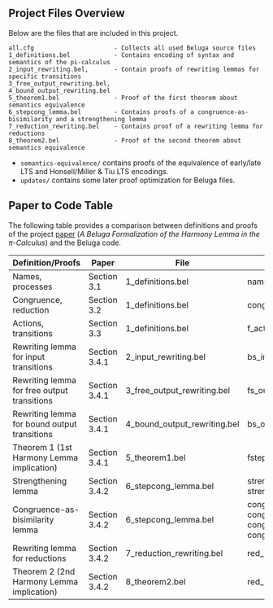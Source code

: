 ## Project Files Overview
Below are the files that are included in this project.

```
all.cfg                      - Collects all used Beluga source files
1_definitions.bel            - Contains encoding of syntax and semantics of the pi-calculus
2_input_rewriting.bel,       - Contain proofs of rewriting lemmas for specific transitions
3_free_output_rewriting.bel,
4_bound_output_rewriting.bel 
5_theorem1.bel               - Proof of the first theorem about semantics equivalence
6_stepcong_lemma.bel         - Contains proofs of a congruence-as-bisimilarity and a strengthening lemma 
7_reduction_rewriting.bel    - Contains proof of a rewriting lemma for reductions
8_theorem2.bel               - Proof of the second theorem about semantics equivalence

```

- `semantics-equivalence/` contains proofs of the equivalence of early/late LTS and Honsell/Miller & Tiu LTS encodings.
- `updates/` contains some later proof optimization for Beluga files.

## Paper to Code Table
The following table provides a comparison between definitions and proofs of the project [paper](http://www.arxiv.org/abs/2407.06624) (_A Beluga Formalization of the Harmony Lemma in the π-Calculus_) and the Beluga code.

| Definition/Proofs                             | Paper         | File                         | Definition Name                           |
|-----------------------------------------------|---------------|------------------------------|-------------------------------------------|
| Names, processes                              | Section 3.1   | 1_definitions.bel            | names, proc                               |
| Congruence, reduction                         | Section 3.2   | 1_definitions.bel            | cong, red                                 |
| Actions, transitions                          | Section 3.3   | 1_definitions.bel            | f_act, b_act, f_step, b_step              |
| Rewriting lemma for input transitions         | Section 3.4.1 | 2_input_rewriting.bel        | bs_in_rew                                 |
| Rewriting lemma for free output transitions   | Section 3.4.1 | 3_free_output_rewriting.bel  | fs_out_rew                                |
| Rewriting lemma for bound output transitions  | Section 3.4.1 | 4_bound_output_rewriting.bel | bs_out_rew                                |
| Theorem 1 (1st Harmony Lemma implication)     | Section 3.4.1 | 5_theorem1.bel               | fstep_impl_red                            |
| Strengthening lemma                           | Section 3.4.2 | 6_stepcong_lemma.bel         | strengthen_fstep, strengthen_bstep        |
| Congruence-as-bisimilarity lemma              | Section 3.4.2 | 6_stepcong_lemma.bel         | cong_fstepleft_impl_fstepright, cong_fstepright_impl_fstepleft, cong_bstepright_impl_bstepleft, cong_fstepleft_impl_fstepright |
| Rewriting lemma for reductions                | Section 3.4.2 | 7_reduction_rewriting.bel    | red_impl_red_rew                          |
| Theorem 2 (2nd Harmony Lemma implication)     | Section 3.4.2 | 8_theorem2.bel               | red_impl_fstepcong                        |
